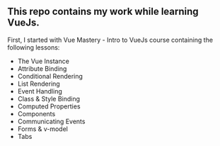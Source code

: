 ## This repo contains my work while learning VueJs.

First, I started with Vue Mastery - Intro to VueJs course containing the following lessons:
- The Vue Instance
- Attribute Binding
- Conditional Rendering
- List Rendering
- Event Handling
- Class & Style Binding
- Computed Properties
- Components
- Communicating Events
- Forms & v-model
- Tabs